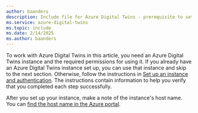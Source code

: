 ```yaml
---
author: baanders
description: Include file for Azure Digital Twins - prerequisite to set up an instance
ms.service: azure-digital-twins
ms.topic: include
ms.date: 2/14/2025
ms.author: baanders
---
```


To work with Azure Digital Twins in this article, you need an Azure Digital Twins instance and the required permissions for using it. If you already have an Azure Digital Twins instance set up, you can use that instance and skip to the next section. Otherwise, follow the instructions in [Set up an instance and authentication](../how-to-set-up-instance-portal.md). The instructions contain information to help you verify that you completed each step successfully.

After you set up your instance, make a note of the instance's host name. You can [find the host name in the Azure portal](../how-to-set-up-instance-portal.md#verify-success-and-collect-important-values).
